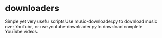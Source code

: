 # downloaders
Simple yet very useful scripts
Use music-downloader.py to download music over YouTube, or use youtube-downloader.py to download complete YouTube videos.
